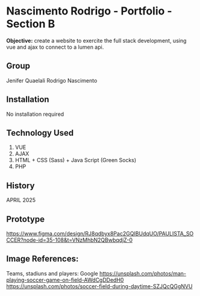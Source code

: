 # Nascimento Rodrigo - Portfolio - Section B

**Objective:** create a website to exercite the full stack development, using vue and ajax to connect to a lumen api.


## Group

Jenifer Quaelali
Rodrigo Nascimento



## Installation
No installation required


## Technology Used
1. VUE
2. AJAX
3. HTML + CSS (Sass) + Java Script (Green Socks)
4. PHP

## History
APRIL 2025


## Prototype
https://www.figma.com/design/RJ8qdbyx8Pac2GQIBUdqUO/PAULISTA_SOCCER?node-id=35-108&t=VNzMhbN2QBwbqdjZ-0



## Image References:
Teams, stadiuns and players: Google
https://unsplash.com/photos/man-playing-soccer-game-on-field-AWdCgDDedH0
https://unsplash.com/photos/soccer-field-during-daytime-SZJQcQGgNVU


